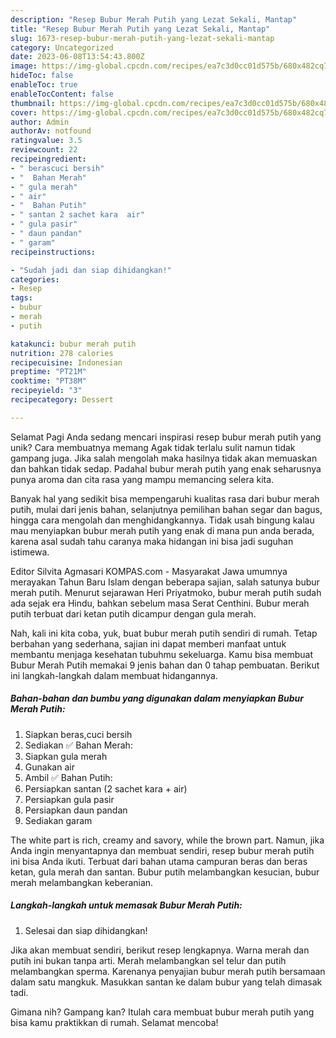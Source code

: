 ```yaml
---
description: "Resep Bubur Merah Putih yang Lezat Sekali, Mantap"
title: "Resep Bubur Merah Putih yang Lezat Sekali, Mantap"
slug: 1673-resep-bubur-merah-putih-yang-lezat-sekali-mantap
category: Uncategorized
date: 2023-06-08T13:54:43.800Z
image: https://img-global.cpcdn.com/recipes/ea7c3d0cc01d575b/680x482cq70/bubur-merah-putih-foto-resep-utama.jpg
hideToc: false
enableToc: true
enableTocContent: false
thumbnail: https://img-global.cpcdn.com/recipes/ea7c3d0cc01d575b/680x482cq70/bubur-merah-putih-foto-resep-utama.jpg
cover: https://img-global.cpcdn.com/recipes/ea7c3d0cc01d575b/680x482cq70/bubur-merah-putih-foto-resep-utama.jpg
author: Admin
authorAv: notfound
ratingvalue: 3.5
reviewcount: 22
recipeingredient:
- " berascuci bersih"
- "  Bahan Merah"
- " gula merah"
- " air"
- "  Bahan Putih"
- " santan 2 sachet kara  air"
- " gula pasir"
- " daun pandan"
- " garam"
recipeinstructions:

- "Sudah jadi dan siap dihidangkan!"
categories:
- Resep
tags:
- bubur
- merah
- putih

katakunci: bubur merah putih 
nutrition: 278 calories
recipecuisine: Indonesian
preptime: "PT21M"
cooktime: "PT38M"
recipeyield: "3"
recipecategory: Dessert

---
```



Selamat Pagi Anda sedang mencari inspirasi resep bubur merah putih yang unik? Cara membuatnya memang Agak tidak terlalu sulit namun tidak gampang juga. Jika salah mengolah maka hasilnya tidak akan memuaskan dan bahkan tidak sedap. Padahal bubur merah putih yang enak seharusnya punya aroma dan cita rasa yang mampu memancing selera kita.


Banyak hal yang sedikit bisa mempengaruhi kualitas rasa dari bubur merah putih, mulai dari jenis bahan, selanjutnya pemilihan bahan segar dan bagus, hingga cara mengolah dan menghidangkannya. Tidak usah bingung kalau mau menyiapkan bubur merah putih yang enak di mana pun anda berada, karena asal sudah tahu caranya maka hidangan ini bisa jadi suguhan istimewa.

Editor Silvita Agmasari KOMPAS.com - Masyarakat Jawa umumnya merayakan Tahun Baru Islam dengan beberapa sajian, salah satunya bubur merah putih. Menurut sejarawan Heri Priyatmoko, bubur merah putih sudah ada sejak era Hindu, bahkan sebelum masa Serat Centhini. Bubur merah putih terbuat dari ketan putih dicampur dengan gula merah.


Nah, kali ini kita coba, yuk, buat bubur merah putih sendiri di rumah. Tetap berbahan yang sederhana, sajian ini dapat memberi manfaat untuk membantu menjaga kesehatan tubuhmu sekeluarga. Kamu bisa membuat Bubur Merah Putih memakai 9 jenis bahan dan 0 tahap pembuatan. Berikut ini langkah-langkah dalam membuat hidangannya.

<!--inarticleads1-->

##### Bahan-bahan dan bumbu yang digunakan dalam menyiapkan Bubur Merah Putih:

1. Siapkan  beras,cuci bersih
1. Sediakan  ✅ Bahan Merah:
1. Siapkan  gula merah
1. Gunakan  air
1. Ambil  ✅ Bahan Putih:
1. Persiapkan  santan (2 sachet kara + air)
1. Persiapkan  gula pasir
1. Persiapkan  daun pandan
1. Sediakan  garam


The white part is rich, creamy and savory, while the brown part. Namun, jika Anda ingin menyantapnya dan membuat sendiri, resep bubur merah putih ini bisa Anda ikuti. Terbuat dari bahan utama campuran beras dan beras ketan, gula merah dan santan. Bubur putih melambangkan kesucian, bubur merah melambangkan keberanian. 

<!--inarticleads2-->

##### Langkah-langkah untuk memasak Bubur Merah Putih:


1. Selesai dan siap dihidangkan!

Jika akan membuat sendiri, berikut resep lengkapnya. Warna merah dan putih ini bukan tanpa arti. Merah melambangkan sel telur dan putih melambangkan sperma. Karenanya penyajian bubur merah putih bersamaan dalam satu mangkuk. Masukkan santan ke dalam bubur yang telah dimasak tadi. 

Gimana nih? Gampang kan? Itulah cara membuat bubur merah putih yang bisa kamu praktikkan di rumah. Selamat mencoba!
